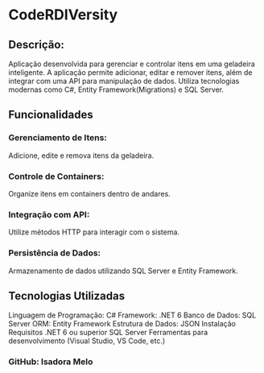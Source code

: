 # CodeRDIVersity
## Descrição:
Aplicação desenvolvida para gerenciar e controlar itens em uma geladeira inteligente.
A aplicação permite adicionar, editar e remover itens, além de integrar com uma API para manipulação de dados.
Utiliza tecnologias modernas como C#, Entity Framework(Migrations) e SQL Server.

## Funcionalidades
### Gerenciamento de Itens:
Adicione, edite e remova itens da geladeira.
### Controle de Containers: 
Organize itens em containers dentro de andares.
### Integração com API:
Utilize métodos HTTP para interagir com o sistema.
### Persistência de Dados: 
Armazenamento de dados utilizando SQL Server e Entity Framework.

## Tecnologias Utilizadas
Linguagem de Programação:
C#
Framework: .NET 6
Banco de Dados: SQL Server
ORM: Entity Framework
Estrutura de Dados: JSON
Instalação
Requisitos
.NET 6 ou superior
SQL Server
Ferramentas para desenvolvimento (Visual Studio, VS Code, etc.)

### GitHub: Isadora Melo



